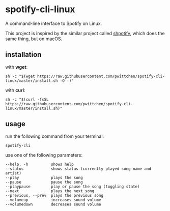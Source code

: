 # spotify-cli-linux
A command-line interface to Spotify on Linux.

This project is inspired by the similar project called [shpotify](https://github.com/hnarayanan/shpotify), which does the same thing, but on macOS.

installation
------------

with **wget**:
```
sh -c "$(wget https://raw.githubusercontent.com/pwittchen/spotify-cli-linux/master/install.sh -O -)"
```

with **curl**:
```
sh -c "$(curl -fsSL https://raw.githubusercontent.com/pwittchen/spotify-cli-linux/master/install.sh)"
```

usage
-----

run the following command from your terminal:

```
spotify-cli
```

use one of the following parameters:

```
--help, -h          shows help
--status            shows status (currently played song name and artist)
--play              plays the song
--pause             pause the song
--playpause         play or pause the song (toggling state)
--next              plays the next song
--previous, --prev  plays the previous song
--volumeup          increases sound volume
--volumedown        decreases sound volume
```
